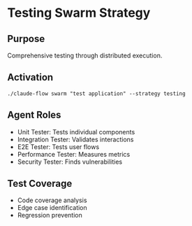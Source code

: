 # Testing Swarm Strategy

## Purpose
Comprehensive testing through distributed execution.

## Activation
`./claude-flow swarm "test application" --strategy testing`

## Agent Roles
- Unit Tester: Tests individual components
- Integration Tester: Validates interactions
- E2E Tester: Tests user flows
- Performance Tester: Measures metrics
- Security Tester: Finds vulnerabilities

## Test Coverage
- Code coverage analysis
- Edge case identification
- Regression prevention
